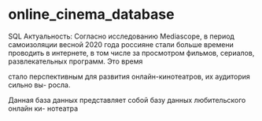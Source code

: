 # online_cinema_database
SQL
Актуальность: Согласно исследованию Mediascope, в период самоизоляции
весной 2020 года россияне стали больше времени проводить в интернете, в том
числе за просмотром фильмов, сериалов, развлекательных программ. Это время

стало перспективным для развития онлайн-кинотеатров, их аудитория сильно вы-
росла.

Данная база данных представляет собой базу данных любительского онлайн ки-
нотеатра
